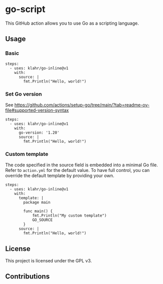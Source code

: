 # go-script
This GitHub action allows you to use Go as a scripting language.

## Usage
### Basic

```
steps:
  - uses: klahr/go-inline@v1
    with:
      source: |
        fmt.Println("Hello, world!")
```

### Set Go version
See https://github.com/actions/setup-go/tree/main/?tab=readme-ov-file#supported-version-syntax

```
steps:
  - uses: klahr/go-inline@v1
    with:
      go-version: '1.20'
      source: |
        fmt.Println("Hello, world!")
```

### Custom template
The code specified in the source field is embedded into a minimal Go file. Refer to `action.yml` for the default value.
To have full control, you can override the default template by providing your own.

```
steps:
  - uses: klahr/go-inline@v1
    with:
      template: |
        package main

        func main() {
            fmt.Println("My custom template")
            GO_SOURCE
        }
      source: |
        fmt.Println("Hello, world!")
```

## License
This project is licensed under the GPL v3.

## Contributions